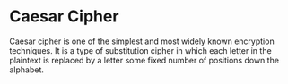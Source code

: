 # Caesar Cipher
Caesar cipher is one of the simplest and most widely known encryption techniques. It is a type of substitution cipher in which each letter in the plaintext is replaced by a letter some fixed number of positions down the alphabet.
